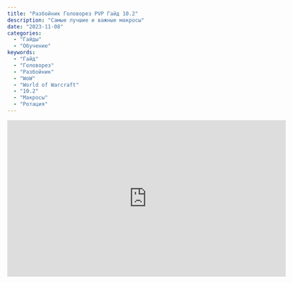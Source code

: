 ```yaml
---
title: "Разбойник Головорез PVP Гайд 10.2"
description: "Самые лучшие и важные макросы"
date: "2023-11-08"
categories:
  - "Гайды"
  - "Обучение"
keywords:
  - "Гайд"
  - "Головорез"
  - "Разбойник"
  - "WoW"
  - "World of Warcraft"
  - "10.2"
  - "Макросы"
  - "Ротация"
---
```



<iframe width="640" height="360" src="https://www.youtube-nocookie.com/embed/6ASQeZSHXSI?si=n-Q52Gw4V68ZU1X9" title="YouTube video player" frameborder="0" allow="accelerometer; autoplay; clipboard-write; encrypted-media; gyroscope; picture-in-picture; web-share" allowfullscreen></iframe>